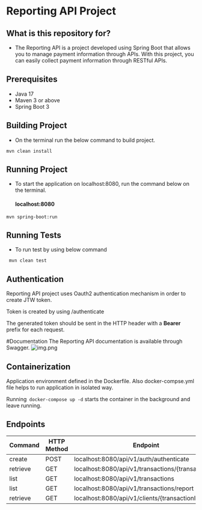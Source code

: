 # Reporting API Project #



## What is this repository for? ##

* The Reporting API is a project developed using Spring Boot that allows you to manage payment information through APIs. With this project, you can easily collect payment information through RESTful APIs.
  

## Prerequisites ##
* Java 17
* Maven 3 or above
* Spring Boot 3


## Building Project ##

* On the terminal run the below command to build project.
  
``` mvn clean install ```

## Running Project ##
* To start the application on localhost:8080, run the command below on the terminal.
  #### localhost:8080 ####

``` mvn spring-boot:run ```

## Running Tests ##
* To run test by using below command
``` 
 mvn clean test 
```

## Authentication ##
Reporting API project uses Oauth2 authentication mechanism in order to create JTW token.

Token is created by using /authenticate

The generated token should be sent in the HTTP header with a __Bearer__ prefix for each request.

#Documentation
The Reporting API documentation is available  through Swagger.
![img.png](img.png)

## Containerization ##

Application environment defined in the Dockerfile. Also docker-compse.yml file helps 
to run application in isolated way.

Running``` docker-compose up -d``` starts the container in the background and leave running.

## Endpoints ###

| Command |HTTP Method| Endpoint |
| --- | --- | --- |
| create | POST  | localhost:8080/api/v1/auth/authenticate
| retrieve | GET |localhost:8080/api/v1/transactions/{transactionId} |
| list | GET  | localhost:8080/api/v1/transactions
| list | GET  | localhost:8080/api/v1/transactions/report
| retrieve | GET  | localhost:8080/api/v1/clients/{transactionId}
